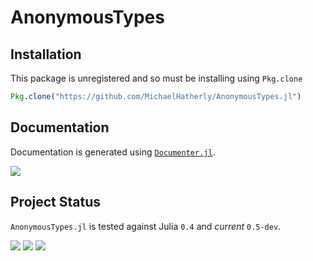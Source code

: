 <!-- Generated by Docile.jl -->

# AnonymousTypes

## Installation

This package is unregistered and so must be installing using `Pkg.clone`

```julia
Pkg.clone("https://github.com/MichaelHatherly/AnonymousTypes.jl")
```

## Documentation

Documentation is generated using [`Documenter.jl`][documenter-url].

[![][docs-latest-img]][docs-latest-url]

## Project Status

`AnonymousTypes.jl` is tested against Julia `0.4` and *current* `0.5-dev`.

[![][travis-img]][travis-url]
[![][appveyor-img]][appveyor-url]
[![][codecov-img]][codecov-url]

[documenter-url]: https://github.com/MichaelHatherly/Documenter.jl

[docs-latest-img]: https://img.shields.io/badge/docs-latest-blue.svg
[docs-latest-url]: https://michaelhatherly.github.io/AnonymousTypes.jl/latest

[travis-img]: https://travis-ci.org/MichaelHatherly/AnonymousTypes.jl.svg?branch=master
[travis-url]: https://travis-ci.org/MichaelHatherly/AnonymousTypes.jl

[appveyor-img]: https://ci.appveyor.com/api/projects/status/8372wpk7ig9yi4px?svg=true
[appveyor-url]: https://ci.appveyor.com/project/MichaelHatherly/anonymoustypes-jl

[codecov-img]: http://codecov.io/github/MichaelHatherly/AnonymousTypes.jl/coverage.svg?branch=master
[codecov-url]: http://codecov.io/github/MichaelHatherly/AnonymousTypes.jl?branch=master
